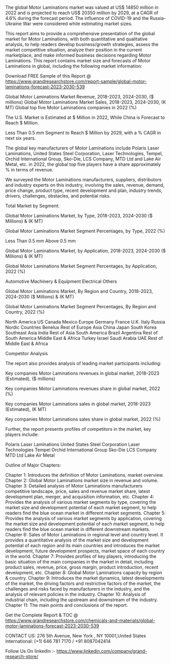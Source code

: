 
The global Motor Laminations market was valued at US$ 14850 million in 2022 and is projected to reach US$ 20350 million by 2029, at a CAGR of 4.6% during the forecast period. The influence of COVID-19 and the Russia-Ukraine War were considered while estimating market sizes.

This report aims to provide a comprehensive presentation of the global market for Motor Laminations, with both quantitative and qualitative analysis, to help readers develop business/growth strategies, assess the market competitive situation, analyze their position in the current marketplace, and make informed business decisions regarding Motor Laminations. This report contains market size and forecasts of Motor Laminations in global, including the following market information:

Download FREE Sample of this Report @ https://www.grandresearchstore.com/report-sample/global-motor-laminations-forecast-2023-2030-539

Global Motor Laminations Market Revenue, 2018-2023, 2024-2030, ($ millions)
Global Motor Laminations Market Sales, 2018-2023, 2024-2030, (K MT)
Global top five Motor Laminations companies in 2022 (%)

The U.S. Market is Estimated at $ Million in 2022, While China is Forecast to Reach $ Million.

Less Than 0.5 mm Segment to Reach $ Million by 2029, with a % CAGR in next six years.

The global key manufacturers of Motor Laminations include Polaris Laser Laminations, United States Steel Corporation, Laser Technologies, Tempel, Orchid International Group, Sko-Die, LCS Company, MTD Ltd and Lake Air Metal, etc. in 2022, the global top five players have a share approximately % in terms of revenue.

We surveyed the Motor Laminations manufacturers, suppliers, distributors and industry experts on this industry, involving the sales, revenue, demand, price change, product type, recent development and plan, industry trends, drivers, challenges, obstacles, and potential risks.

Total Market by Segment:

Global Motor Laminations Market, by Type, 2018-2023, 2024-2030 ($ Millions) & (K MT)

Global Motor Laminations Market Segment Percentages, by Type, 2022 (%)

Less Than 0.5 mm
Above 0.5 mm

Global Motor Laminations Market, by Application, 2018-2023, 2024-2030 ($ Millions) & (K MT)

Global Motor Laminations Market Segment Percentages, by Application, 2022 (%)

Automotive
Machinery & Equipment
Electrical
Others

Global Motor Laminations Market, By Region and Country, 2018-2023, 2024-2030 ($ Millions) & (K MT)

Global Motor Laminations Market Segment Percentages, By Region and Country, 2022 (%)

North America
US
Canada
Mexico
Europe
Germany
France
U.K.
Italy
Russia
Nordic Countries
Benelux
Rest of Europe
Asia
China
Japan
South Korea
Southeast Asia
India
Rest of Asia
South America
Brazil
Argentina
Rest of South America
Middle East & Africa
Turkey
Israel
Saudi Arabia
UAE
Rest of Middle East & Africa

Competitor Analysis

The report also provides analysis of leading market participants including:

Key companies Motor Laminations revenues in global market, 2018-2023 (Estimated), ($ millions)

Key companies Motor Laminations revenues share in global market, 2022 (%)

Key companies Motor Laminations sales in global market, 2018-2023 (Estimated), (K MT)

Key companies Motor Laminations sales share in global market, 2022 (%)

Further, the report presents profiles of competitors in the market, key players include:

Polaris Laser Laminations
United States Steel Corporation
Laser Technologies
Tempel
Orchid International Group
Sko-Die
LCS Company
MTD Ltd
Lake Air Metal

Outline of Major Chapters:

Chapter 1: Introduces the definition of Motor Laminations, market overview.
Chapter 2: Global Motor Laminations market size in revenue and volume.
Chapter 3: Detailed analysis of Motor Laminations manufacturers competitive landscape, price, sales and revenue market share, latest development plan, merger, and acquisition information, etc.
Chapter 4: Provides the analysis of various market segments by type, covering the market size and development potential of each market segment, to help readers find the blue ocean market in different market segments.
Chapter 5: Provides the analysis of various market segments by application, covering the market size and development potential of each market segment, to help readers find the blue ocean market in different downstream markets.
Chapter 6: Sales of Motor Laminations in regional level and country level. It provides a quantitative analysis of the market size and development potential of each region and its main countries and introduces the market development, future development prospects, market space of each country in the world.
Chapter 7: Provides profiles of key players, introducing the basic situation of the main companies in the market in detail, including product sales, revenue, price, gross margin, product introduction, recent development, etc.
Chapter 8: Global Motor Laminations capacity by region & country.
Chapter 9: Introduces the market dynamics, latest developments of the market, the driving factors and restrictive factors of the market, the challenges and risks faced by manufacturers in the industry, and the analysis of relevant policies in the industry.
Chapter 10: Analysis of industrial chain, including the upstream and downstream of the industry.
Chapter 11: The main points and conclusions of the report.

Get the Complete Report & TOC @ https://www.grandresearchstore.com/chemicals-and-materials/global-motor-laminations-forecast-2023-2030-539

CONTACT US:
276 5th Avenue, New York , NY 10001,United States
International: (+1) 646 781 7170 / +91 8087042414

Follow Us On linkedin :- https://www.linkedin.com/company/grand-research-store/
